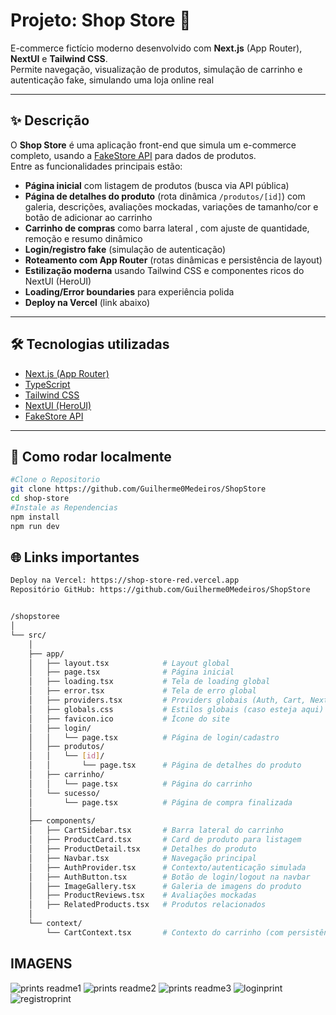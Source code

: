 # Projeto: Shop Store 🛒

E-commerce fictício moderno desenvolvido com **Next.js** (App Router), **NextUI** e **Tailwind CSS**.  
Permite navegação, visualização de produtos, simulação de carrinho e autenticação fake, simulando uma loja online real

---

## ✨ Descrição

O **Shop Store** é uma aplicação front-end que simula um e-commerce completo, usando a [FakeStore API](https://fakestoreapi.com/) para dados de produtos.  
Entre as funcionalidades principais estão:

- **Página inicial** com listagem de produtos (busca via API pública)
- **Página de detalhes do produto** (rota dinâmica `/produtos/[id]`) com galeria, descrições, avaliações mockadas, variações de tamanho/cor e botão de adicionar ao carrinho
- **Carrinho de compras** como barra lateral , com ajuste de quantidade, remoção e resumo dinâmico
- **Login/registro fake** (simulação de autenticação)
- **Roteamento com App Router** (rotas dinâmicas e persistência de layout)
- **Estilização moderna** usando Tailwind CSS e componentes ricos do NextUI (HeroUI)
- **Loading/Error boundaries** para experiência polida
- **Deploy na Vercel** (link abaixo)

---

## 🛠️ Tecnologias utilizadas

- [Next.js (App Router)](https://nextjs.org/)
- [TypeScript](https://www.typescriptlang.org/)
- [Tailwind CSS](https://tailwindcss.com/)
- [NextUI (HeroUI)](https://nextui.org/)
- [FakeStore API](https://fakestoreapi.com/)

---

## 🚀 Como rodar localmente

```bash
#Clone o Repositorio
git clone https://github.com/Guilherme0Medeiros/ShopStore
cd shop-store
#Instale as Rependencias
npm install
npm run dev
```

## 🌐 Links importantes

```bash
Deploy na Vercel: https://shop-store-red.vercel.app
Repositório GitHub: https://github.com/Guilherme0Medeiros/ShopStore
```


```bash

/shopstoree
│
└── src/
    │
    ├── app/
    │   ├── layout.tsx            # Layout global
    │   ├── page.tsx              # Página inicial
    │   ├── loading.tsx           # Tela de loading global
    │   ├── error.tsx             # Tela de erro global
    │   ├── providers.tsx         # Providers globais (Auth, Cart, NextUI)
    │   ├── globals.css           # Estilos globais (caso esteja aqui)
    │   ├── favicon.ico           # Ícone do site
    │   ├── login/
    │   │   └── page.tsx          # Página de login/cadastro
    │   ├── produtos/
    │   │   └── [id]/
    │   │       └── page.tsx      # Página de detalhes do produto
    │   ├── carrinho/
    │   │   └── page.tsx          # Página do carrinho
    │   └── sucesso/
    │       └── page.tsx          # Página de compra finalizada
    │
    ├── components/
    │   ├── CartSidebar.tsx       # Barra lateral do carrinho
    │   ├── ProductCard.tsx       # Card de produto para listagem
    │   ├── ProductDetail.tsx     # Detalhes do produto
    │   ├── Navbar.tsx            # Navegação principal
    │   ├── AuthProvider.tsx      # Contexto/autenticação simulada
    │   ├── AuthButton.tsx        # Botão de login/logout na navbar
    │   ├── ImageGallery.tsx      # Galeria de imagens do produto
    │   ├── ProductReviews.tsx    # Avaliações mockadas
    │   ├── RelatedProducts.tsx   # Produtos relacionados
    │
    └── context/
        └── CartContext.tsx       # Contexto do carrinho (com persistência)
```
## IMAGENS 

![prints readme1](https://github.com/user-attachments/assets/8527ea28-c10d-416e-bf16-dc05d50f1a4b)
![prints readme2](https://github.com/user-attachments/assets/f9d8223d-643d-4cc6-8e68-08886b9650da)
![prints readme3](https://github.com/user-attachments/assets/fa7bddff-438c-4859-bb37-c9218c109a39)
![loginprint](https://github.com/user-attachments/assets/27c4ca65-e55b-4442-973e-542113f00ea2)
![registroprint](https://github.com/user-attachments/assets/4b6892de-fd99-481a-9f2d-29f1790b7c71)


